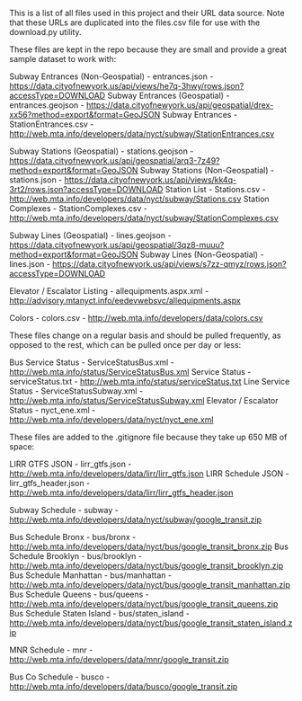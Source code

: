 This is a list of all files used in this project and their URL data source.
Note that these URLs are duplicated into the files.csv file for use with the download.py utility.

These files are kept in the repo because they are small and provide a great sample dataset to work with:

Subway Entrances (Non-Geospatial) - entrances.json - https://data.cityofnewyork.us/api/views/he7q-3hwy/rows.json?accessType=DOWNLOAD
Subway Entrances (Geospatial) - entrances.geojson - https://data.cityofnewyork.us/api/geospatial/drex-xx56?method=export&format=GeoJSON
Subway Entrances - StationEntrances.csv - http://web.mta.info/developers/data/nyct/subway/StationEntrances.csv

Subway Stations (Geospatial) - stations.geojson - https://data.cityofnewyork.us/api/geospatial/arq3-7z49?method=export&format=GeoJSON
Subway Stations (Non-Geospatial) - stations.json - https://data.cityofnewyork.us/api/views/kk4q-3rt2/rows.json?accessType=DOWNLOAD
Station List - Stations.csv - http://web.mta.info/developers/data/nyct/subway/Stations.csv
Station Complexes - StationComplexes.csv - http://web.mta.info/developers/data/nyct/subway/StationComplexes.csv

Subway Lines (Geospatial) - lines.geojson - https://data.cityofnewyork.us/api/geospatial/3qz8-muuu?method=export&format=GeoJSON
Subway Lines (Non-Geospatial) - lines.json - https://data.cityofnewyork.us/api/views/s7zz-qmyz/rows.json?accessType=DOWNLOAD

Elevator / Escalator Listing - allequipments.aspx.xml - http://advisory.mtanyct.info/eedevwebsvc/allequipments.aspx

Colors - colors.csv - http://web.mta.info/developers/data/colors.csv

These files change on a regular basis and should be pulled frequently, as opposed to the rest, which can be pulled once per day or less:

Bus Service Status - ServiceStatusBus.xml - http://web.mta.info/status/ServiceStatusBus.xml
Service Status - serviceStatus.txt - http://web.mta.info/status/serviceStatus.txt
Line Service Status - ServiceStatusSubway.xml - http://web.mta.info/status/ServiceStatusSubway.xml
Elevator / Escalator Status - nyct_ene.xml - http://web.mta.info/developers/data/nyct/nyct_ene.xml

These files are added to the .gitignore file because they take up 650 MB of space:

LIRR GTFS JSON - lirr_gtfs.json - http://web.mta.info/developers/data/lirr/lirr_gtfs.json
LIRR Schedule JSON - lirr_gtfs_header.json - http://web.mta.info/developers/data/lirr/lirr_gtfs_header.json

Subway Schedule - subway - http://web.mta.info/developers/data/nyct/subway/google_transit.zip

Bus Schedule Bronx - bus/bronx - http://web.mta.info/developers/data/nyct/bus/google_transit_bronx.zip
Bus Schedule Brooklyn - bus/brooklyn - http://web.mta.info/developers/data/nyct/bus/google_transit_brooklyn.zip
Bus Schedule Manhattan - bus/manhattan - http://web.mta.info/developers/data/nyct/bus/google_transit_manhattan.zip
Bus Schedule Queens - bus/queens - http://web.mta.info/developers/data/nyct/bus/google_transit_queens.zip
Bus Schedule Staten Island - bus/staten_island - http://web.mta.info/developers/data/nyct/bus/google_transit_staten_island.zip

MNR Schedule - mnr - http://web.mta.info/developers/data/mnr/google_transit.zip

Bus Co Schedule - busco - http://web.mta.info/developers/data/busco/google_transit.zip
